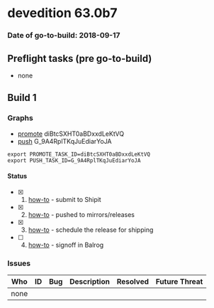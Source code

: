 # devedition 63.0b7

### Date of go-to-build: 2018-09-17

## Preflight tasks (pre go-to-build)
- none

## Build 1  

### Graphs
* [promote](https://tools.taskcluster.net/push-inspector/#/diBtcSXHT0aBDxxdLeKtVQ) diBtcSXHT0aBDxxdLeKtVQ
* [push](https://tools.taskcluster.net/push-inspector/#/G_9A4RplTKqJuEdiarYoJA) G_9A4RplTKqJuEdiarYoJA
```
export PROMOTE_TASK_ID=diBtcSXHT0aBDxxdLeKtVQ
export PUSH_TASK_ID=G_9A4RplTKqJuEdiarYoJA
```


#### Status
- [x] 1.  [how-to](https://wiki.mozilla.org/Release:Release_Automation_on_Mercurial:Starting_a_Release#Submit_to_Ship_It)  - submit to Shipit
- [x] 2.  [how-to](https://github.com/mozilla-releng/releasewarrior-2.0/blob/master/docs/release-promotion/desktop/howto.md#push-artifacts-to-releases-directory)  - pushed to mirrors/releases
- [x] 3.  [how-to](https://github.com/mozilla-releng/releasewarrior-2.0/blob/master/docs/release-promotion/desktop/howto.md#ship-the-release)  - schedule the release for shipping
- [ ] 4.  [how-to](https://github.com/mozilla-releng/releasewarrior-2.0/blob/master/docs/release-promotion/desktop/howto.md#obtain-sign-offs-for-changes)  - signoff in Balrog

### Issues
| Who                 | ID               | Bug                                                                 | Description                | Resolved                | Future Threat                |
| ------------------- | ---------------- | ------------------------------------------------------------------- | -------------------------- | ----------------------- | ---------------------------- |
| none | | | | | |

